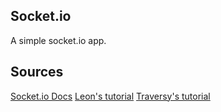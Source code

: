 ## Socket.io

A simple socket.io app.

## Sources
[Socket.io Docs](https://socket.io/docs/ "Documentation")
[Leon's tutorial](https://www.youtube.com/watch?v=84GXJANOYFw&t=7s "Youtube video")
[Traversy's tutorial](https://www.youtube.com/watch?v=8Y6mWhcdSUM "Youtube video")